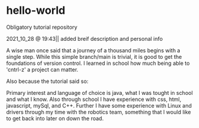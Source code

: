 # hello-world
Obligatory tutorial repository



2021_10_28 @ 19:43|| added breif description and personal info 

A wise man once said that a journey of a thousand miles begins with a single step. While this simple branch/main is trivial, it is good to get the foundations of version control. I learned in school how much being able to 'cntrl-z' a project can matter. 

Also because the tutorial said so: 

Primary interest and language of choice is java, what I was tought in school and what I know. Also through school I have experience with css, html, javascript, mySql, and C++. Further I have some experience with Linux and drivers through my time with the robotics team, something that I would like to get back into later on down the road.

